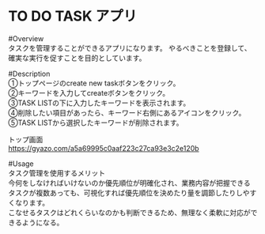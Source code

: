 # TO DO TASK アプリ

#Overview  
タスクを管理することができるアプリになります。
やるべきことを登録して、確実な実行を促すことを目的としています。

#Description    
①トップページのcreate new taskボタンをクリック。  
②キーワードを入力してcreateボタンをクリック。  
③TASK LISTの下に入力したキーワードを表示されます。  
④削除したい項目があったら、キーワード右側にあるアイコンをクリック。  
⑤TASK LISTから選択したキーワードが削除されます。  
  
    
    
トップ画面  
https://gyazo.com/a5a69995c0aaf223c27ca93e3c2e120b

#Usage  
タスク管理を使用するメリット  
今何をしなければいけないのか優先順位が明確化され、業務内容が把握できる  
タスクが複数あっても、可視化すれば優先順位を決めたり量を調節したりしやすくなります。  
こなせるタスクはどれくらいなのかも判断できるため、無理なく柔軟に対応ができるようになる。　　






